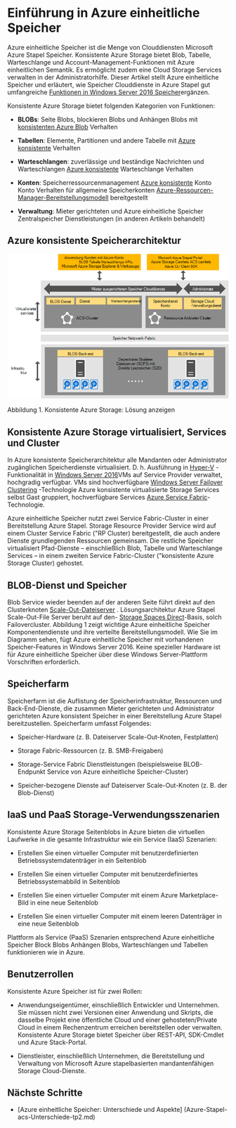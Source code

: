 <properties
    pageTitle="Einführung in Azure einheitliche Speicher | Microsoft Azure"
    description="Erfahren Sie mehr über Azure einheitliche Speicher"
    services="azure-stack"
    documentationCenter=""
    authors="AniAnirudh"
    manager="darmour"
    editor=""/>

<tags
    ms.service="azure-stack"
    ms.workload="na"
    ms.tgt_pltfrm="na"
    ms.devlang="na"
    ms.topic="get-started-article"
    ms.date="09/26/2016"
    ms.author="anirudha"/>

# <a name="introduction-to-azure-consistent-storage"></a>Einführung in Azure einheitliche Speicher
Azure einheitliche Speicher ist die Menge von Clouddiensten Microsoft Azure Stapel Speicher. Konsistente Azure Storage bietet Blob, Tabelle, Warteschlange und Account-Management-Funktionen mit Azure einheitlichen Semantik. Es ermöglicht zudem eine Cloud Storage Services verwalten in der Administratorhilfe. Dieser Artikel stellt Azure einheitliche Speicher und erläutert, wie Speicher Clouddienste in Azure Stapel gut umfangreiche [Funktionen in Windows Server 2016 Speicher](https://blogs.technet.microsoft.com/windowsserver/2016/04/14/ten-reasons-youll-love-windows-server-2016-5-software-defined-storage/)ergänzen.

Konsistente Azure Storage bietet folgenden Kategorien von Funktionen:

- **BLOBs**: Seite Blobs, blockieren Blobs und Anhängen Blobs mit   [konsistenten Azure Blob](https://msdn.microsoft.com/library/azure/dd179355.aspx#Anchor_1) 
   Verhalten

- **Tabellen**: Elemente, Partitionen und andere Tabelle mit   [Azure konsistente](https://msdn.microsoft.com/library/azure/dd179355.aspx#Anchor_3) 
   Verhalten

- **Warteschlangen**: zuverlässige und beständige Nachrichten und Warteschlangen   [Azure konsistente](https://msdn.microsoft.com/library/azure/dd179355.aspx#Anchor_2) Warteschlange
   Verhalten

- **Konten**: Speicherressourcenmanagement   [Azure konsistente](https://azure.microsoft.com/documentation/articles/storage-create-storage-account/) Konto Konto
   Verhalten für allgemeine Speicherkonten [Azure-Ressourcen-Manager-Bereitstellungsmodell](https://azure.microsoft.com/documentation/articles/resource-manager-deployment-model/) bereitgestellt

- **Verwaltung**: Mieter gerichteten und Azure einheitliche Speicher Zentralspeicher Dienstleistungen (in anderen Artikeln behandelt)

<span id="_Toc386544160" class="anchor"><span id="_Toc389466733" class="anchor"><span id="_Toc433223833" class="anchor"></span></span></span>
## <a name="azure-consistent-storage-architecture"></a>Azure konsistente Speicherarchitektur

![Azure Stack-Speicher: Lösung anzeigen](./media/azure-stack-storage-overview/acs-solution-view.png)

<span id="_Ref428549771" class="anchor"></span>Abbildung 1. Konsistente Azure Storage: Lösung anzeigen

## <a name="azure-consistent-storage-virtualized-services-and-clusters"></a>Konsistente Azure Storage virtualisiert, Services und Cluster

In Azure konsistente Speicherarchitektur alle Mandanten oder Administrator zugänglichen Speicherdienste virtualisiert. D. h. Ausführung in [Hyper-V](https://technet.microsoft.com/library/dn765471.aspx) -Funktionalität in [Windows Server 2016](http://www.microsoft.com/server-cloud/products/windows-server-2016/)VMs auf Service Provider verwaltet, hochgradig verfügbar.
VMs sind hochverfügbare [Windows Server Failover Clustering](https://technet.microsoft.com/library/dn765474.aspx) -Technologie Azure konsistente virtualisierte Storage Services selbst Gast gruppiert, hochverfügbare Services [Azure Service Fabric](http://azure.microsoft.com/campaigns/service-fabric/)-Technologie.

Azure einheitliche Speicher nutzt zwei Service Fabric-Cluster in einer Bereitstellung Azure Stapel.
Storage Resource Provider Service wird auf einem Cluster Service Fabric ("RP Cluster) bereitgestellt, die auch andere Dienste grundlegenden Ressourcen gemeinsam. Die restliche Speicher virtualisiert Pfad-Dienste – einschließlich Blob, Tabelle und Warteschlange Services – in einem zweiten Service Fabric-Cluster ("konsistente Azure Storage Cluster) gehostet.

## <a name="blob-service-and-software-defined-storage"></a>BLOB-Dienst und Speicher

Blob Service wieder beenden auf der anderen Seite führt direkt auf den Clusterknoten [Scale-Out-Dateiserver](https://technet.microsoft.com/library/hh831349.aspx) . Lösungsarchitektur Azure Stapel Scale-Out-File Server beruht auf den- [Storage Spaces Direct](https://technet.microsoft.com/library/mt126109.aspx)-Basis, solch Failovercluster. Abbildung 1 zeigt wichtige Azure einheitliche Speicher Komponentendienste und ihre verteilte Bereitstellungsmodell. Wie Sie im Diagramm sehen, fügt Azure einheitliche Speicher mit vorhandenen Speicher-Features in Windows Server 2016. Keine spezieller Hardware ist für Azure einheitliche Speicher über diese Windows Server-Plattform Vorschriften erforderlich.

## <a name="storage-farm"></a>Speicherfarm

Speicherfarm ist die Auflistung der Speicherinfrastruktur, Ressourcen und Back-End-Dienste, die zusammen Mieter gerichteten und Administrator gerichteten Azure konsistent Speicher in einer Bereitstellung Azure Stapel bereitzustellen. Speicherfarm umfasst Folgendes:

- Speicher-Hardware (z. B. Dateiserver Scale-Out-Knoten, Festplatten)

- Storage Fabric-Ressourcen (z. B. SMB-Freigaben)

- Storage-Service Fabric Dienstleistungen (beispielsweise BLOB-Endpunkt Service von Azure einheitliche Speicher-Cluster)

- Speicher-bezogene Dienste auf Dateiserver Scale-Out-Knoten (z. B. der Blob-Dienst)

## <a name="iaas-and-paas-storage-usage-scenarios"></a>IaaS und PaaS Storage-Verwendungsszenarien

Konsistente Azure Storage Seitenblobs in Azure bieten die virtuellen Laufwerke in die gesamte Infrastruktur wie ein Service (IaaS) Szenarien:

- Erstellen Sie einen virtueller Computer mit benutzerdefinierten Betriebssystemdatenträger in ein Seitenblob

- Erstellen Sie einen virtueller Computer mit benutzerdefiniertes Betriebssystemabbild in Seitenblob

- Erstellen Sie einen virtueller Computer mit einem Azure Marketplace-Bild in eine neue Seitenblob

- Erstellen Sie einen virtueller Computer mit einem leeren Datenträger in eine neue Seitenblob

Plattform als Service (PaaS) Szenarien entsprechend Azure einheitliche Speicher Block Blobs Anhängen Blobs, Warteschlangen und Tabellen funktionieren wie in Azure.

## <a name="user-roles"></a>Benutzerrollen


Konsistente Azure Speicher ist für zwei Rollen:

- Anwendungseigentümer, einschließlich Entwickler und Unternehmen. Sie müssen nicht zwei Versionen einer Anwendung und Skripts, die dasselbe Projekt eine öffentliche Cloud und einer gehosteten/Private Cloud in einem Rechenzentrum erreichen bereitstellen oder verwalten. Konsistente Azure Storage bietet Speicher über REST-API, SDK-Cmdlet und Azure Stack-Portal.

- Dienstleister, einschließlich Unternehmen, die Bereitstellung und Verwaltung von Microsoft Azure stapelbasierten mandantenfähigen Storage Cloud-Dienste.

## <a name="next-steps"></a>Nächste Schritte


- <span id="Concepts" class="anchor"></span>[Azure einheitliche Speicher: Unterschiede und Aspekte] (Azure-Stapel-acs-Unterschiede-tp2.md)
